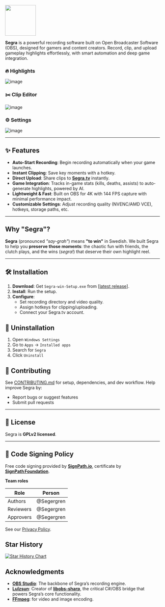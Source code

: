 <img height="100" src="https://cdn.segra.tv/icon.png"/>

**Segra** is a powerful recording software built on Open Broadcaster Software (OBS), designed for gamers and content creators. Record, clip, and upload gameplay highlights effortlessly, with smart automation and deep game integration.

### 🔥 Highlights

![image](https://github.com/user-attachments/assets/c8fea599-9b91-4608-8854-59fd868544c9)
### ✂️ Clip Editor

![image](https://github.com/user-attachments/assets/4ba310d1-0b01-4fd7-8a86-59ce7b0c3313)

### ⚙️ Settings

![image](https://github.com/user-attachments/assets/4f11d846-eb31-4ef2-ad2f-e67aa264d207)

---

## ✨ Features  
- **Auto-Start Recording**: Begin recording automatically when your game launches.  
- **Instant Clipping**: Save key moments with a hotkey.
- **Direct Upload**: Share clips to **[Segra.tv](https://segra.tv)** instantly.  
- **Game Integration**: Tracks in-game stats (kills, deaths, assists) to auto-generate highlights, powered by AI.  
- **Lightweight & Fast**: Built on OBS for 4K with 144 FPS capture with minimal performance impact.  
- **Customizable Settings**: Adjust recording quality (NVENC/AMD VCE), hotkeys, storage paths, etc.

---

## Why "Segra"?  
**Segra** (pronounced *"say-grah"*) means **"to win"** in Swedish. We built Segra to help you **preserve those moments**: the chaotic fun with friends, the clutch plays, and the wins (*segra!*) that deserve their own highlight reel.  

---

## 🛠 Installation
1. **Download**: Get `Segra-win-Setup.exe` from [[latest release](https://github.com/Segergren/Segra/releases/latest)].  
2. **Install**: Run the setup.  
3. **Configure**:  
   - Set recording directory and video quality.  
   - Assign hotkeys for clipping/uploading.  
   - Connect your Segra.tv account.  

## 🔄 Uninstallation
1. Open `Windows Settings`
2. Go to `Apps` -> `Installed apps`
3. Search for `Segra`
4. Click `Uninstall`

## 🤝 Contributing  
See [CONTRIBUTING.md](CONTRIBUTING.md) for setup, dependencies, and dev workflow.
Help improve Segra by:  
- Report bugs or suggest features  
- Submit pull requests

---

## 📜 License  
Segra is **GPLv2 licensed**.  

---

## 🔐 Code Signing Policy
Free code signing provided by **[SignPath.io](https://signpath.io)**, certificate by **[SignPath Foundation](https://signpath.org)**.

**Team roles**

| Role      | Person |
|-----------|--------|
| Authors   | @Segergren |
| Reviewers | @Segergren |
| Approvers | @Segergren |

See our [Privacy Policy](https://segra.tv/privacy).

## Star History

<a href="https://www.star-history.com/#Segergren/Segra&Date">
 <picture>
   <source media="(prefers-color-scheme: dark)" srcset="https://api.star-history.com/svg?repos=Segergren/Segra&type=Date&theme=dark" />
   <source media="(prefers-color-scheme: light)" srcset="https://api.star-history.com/svg?repos=Segergren/Segra&type=Date" />
   <img alt="Star History Chart" src="https://api.star-history.com/svg?repos=Segergren/Segra&type=Date" />
 </picture>
</a>

## Acknowledgments  
- **[OBS Studio](https://obsproject.com)**: The backbone of Segra’s recording engine.  
- [**Lulzsun**](https://github.com/lulzsun): Creator of **[libobs-sharp](https://github.com/lulzsun/libobs-sharp)**, the critical C#/OBS bridge that powers Segra’s core functionality. 
- **[FFmpeg](https://github.com/FFmpeg/FFmpeg)**: for video and image encoding.  
